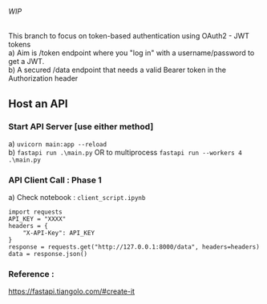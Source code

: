 ###### WIP
This branch to focus on token-based authentication using OAuth2 - JWT tokens<br>
a) Aim is /token endpoint where you "log in" with a username/password to get a JWT.<br>
b) A secured /data endpoint that needs a valid Bearer token in the Authorization header<br>


## Host an API

### Start API Server [use either method]
a) `uvicorn main:app --reload` <br>
b) `fastapi run .\main.py` OR to multiprocess `fastapi run --workers 4 .\main.py`<br>



### API Client Call : Phase 1
a) Check notebook : `client_script.ipynb`
```
import requests
API_KEY = "XXXX"
headers = {
    "X-API-Key": API_KEY
}
response = requests.get("http://127.0.0.1:8000/data", headers=headers)
data = response.json()
```


### Reference : 
https://fastapi.tiangolo.com/#create-it

